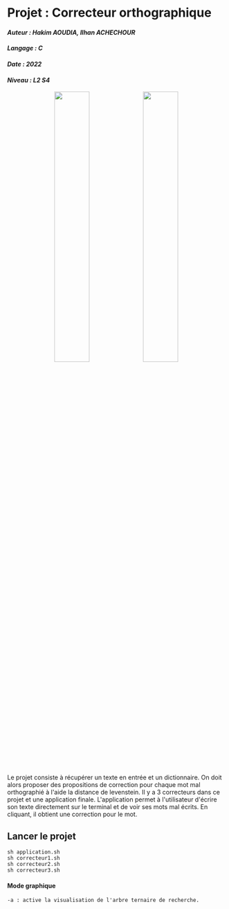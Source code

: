# Projet : Correcteur orthographique
#### *Auteur : Hakim AOUDIA, Ilhan ACHECHOUR*
#### *Langage : C*
#### *Date : 2022*
#### *Niveau : L2 S4*

<p align="center">
  <img src="https://user-images.githubusercontent.com/106891439/220512085-ae598665-a55f-4b48-978c-3c7d54fa42c3.png" width="40%" height="40%">
  <img src="https://user-images.githubusercontent.com/106891439/220511844-70d9330a-75ad-4991-b9ab-389fa0f3227f.png" width="40%" height="40%">
</p>


Le projet consiste à récupérer un texte en entrée et un dictionnaire. On doit alors proposer des propositions de correction pour chaque mot mal orthographié à l'aide la distance de levenstein. Il y a 3 correcteurs dans ce projet et une application finale. L'application permet à l'utilisateur d'écrire son texte directement sur le terminal et de voir ses mots mal écrits. En cliquant, il obtient une correction pour le mot.


## Lancer le projet 
    sh application.sh
    sh correcteur1.sh
    sh correcteur2.sh
    sh correcteur3.sh
#### Mode graphique
    -a : active la visualisation de l'arbre ternaire de recherche.
